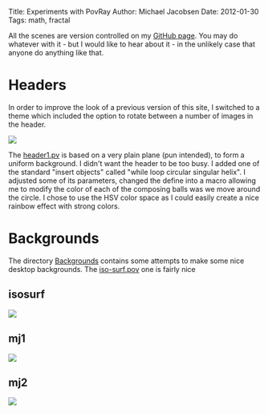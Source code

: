 Title: Experiments with PovRay
Author: Michael Jacobsen
Date: 2012-01-30
Tags: math, fractal

All the scenes are version controlled on my <a
href="https://github.com/jacksondk/povray">GitHub page</a>. You may do
whatever with it - but I would like to hear about it - in the unlikely
case that anyone do anything like that.

# Headers

In order to improve the look of a previous version of this site, I
switched to a theme which included the option to rotate between a
number of images in the header.

<img src="/images/POVRay/header1.png"/>


The <a
href="https://github.com/jacksondk/povray/blob/master/Headers/header1.pov">header1.pv</a>
is based on a very plain plane (pun intended), to form a uniform
background. I didn't want the header to be too busy. I added one of
the standard "insert objects" called "while loop circular singular
helix". I adjusted some of its parameters, changed the define into a
macro allowing me to modify the color of each of the composing balls
was we move around the circle. I chose to use the HSV color space as I
could easily create a nice rainbow effect with strong colors.

# Backgrounds

The directory <a
href="https://github.com/jacksondk/povray/tree/master/Backgrounds">Backgrounds</a>
contains some attempts to make some nice desktop backgrounds. The <a
href="https://github.com/jacksondk/povray/tree/master/Backgrounds/iso-surf.pov">iso-surf.pov</a>
one is fairly nice

## isosurf

<img src="/images/POVRay/isosurf.png"/>

## mj1

<img src="/images/POVRay/mj1.png"/>

## mj2

<img src="/images/POVRay/mj2.png"/>